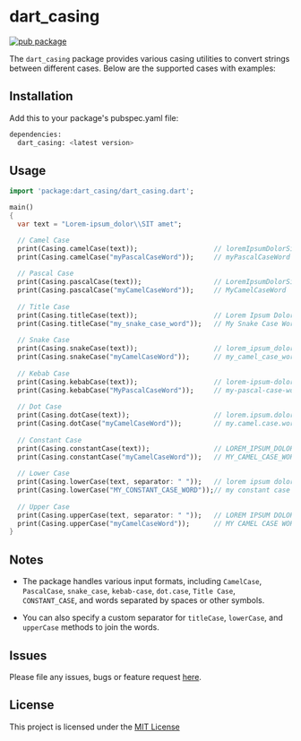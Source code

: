 # dart_casing
[![pub package](https://img.shields.io/pub/v/dart_casing.svg?color=important)](https://pub.dev/packages/dart_casing)

The `dart_casing` package provides various casing utilities to convert strings between different cases. Below are the supported cases with examples:

## Installation

Add this to your package's pubspec.yaml file:

```sh
dependencies:
  dart_casing: <latest version>
```

## Usage

```dart
import 'package:dart_casing/dart_casing.dart';

main()
{
  var text = "Lorem-ipsum_dolor\\SIT amet";

  // Camel Case
  print(Casing.camelCase(text));                   // loremIpsumDolorSitAmet
  print(Casing.camelCase("myPascalCaseWord"));     // myPascalCaseWord
  
  // Pascal Case
  print(Casing.pascalCase(text));                  // LoremIpsumDolorSitAmet
  print(Casing.pascalCase("myCamelCaseWord"));     // MyCamelCaseWord
  
  // Title Case
  print(Casing.titleCase(text));                   // Lorem Ipsum Dolor Sit Amet
  print(Casing.titleCase("my_snake_case_word"));   // My Snake Case Word
  
  // Snake Case
  print(Casing.snakeCase(text));                   // lorem_ipsum_dolor_sit_amet
  print(Casing.snakeCase("myCamelCaseWord"));      // my_camel_case_word
  
  // Kebab Case
  print(Casing.kebabCase(text));                   // lorem-ipsum-dolor-sit-amet
  print(Casing.kebabCase("MyPascalCaseWord"));     // my-pascal-case-word
  
  // Dot Case
  print(Casing.dotCase(text));                     // lorem.ipsum.dolor.sit.amet
  print(Casing.dotCase("myCamelCaseWord"));        // my.camel.case.word
  
  // Constant Case
  print(Casing.constantCase(text));                // LOREM_IPSUM_DOLOR_SIT_AMET
  print(Casing.constantCase("myCamelCaseWord"));   // MY_CAMEL_CASE_WORD
  
  // Lower Case
  print(Casing.lowerCase(text, separator: " "));   // lorem ipsum dolor sit amet
  print(Casing.lowerCase("MY_CONSTANT_CASE_WORD"));// my constant case word
  
  // Upper Case
  print(Casing.upperCase(text, separator: " "));   // LOREM IPSUM DOLOR SIT AMET
  print(Casing.upperCase("myCamelCaseWord"));      // MY CAMEL CASE WORD
}
```

## Notes
- The package handles various input formats, including `CamelCase`, `PascalCase`, `snake_case`, `kebab-case`, `dot.case`, `Title Case`, `CONSTANT_CASE`, and words separated by spaces or other symbols.
  
- You can also specify a custom separator for `titleCase`, `lowerCase`, and `upperCase` methods to join the words.

## Issues
Please file any issues, bugs or feature request [here](https://github.com/Jesway/Dart-Casing/issues).

## License

This project is licensed under the [MIT License](https://github.com/Jesway/Dart-Casing/blob/master/LICENSE)